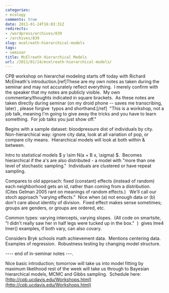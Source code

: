 ```yaml
---
categories:
- ecology
comments: true
date: 2011-01-24T16:03:31Z
redirects:
- /wordpress/archives/839
- /archives/839
slug: mcelreath-hierarchical-models
tags:
- seminar
title: McElreath Hierarchical Models
url: /2011/01/24/mcelreath-hierarchical-models/
---
```


CPB workshop on hierarchal modeling starts off today with Richard McElreath's introduction.[ref]These are my own notes as taken during the seminar and may not   accurately reflect everything.  I merely confirm with the speaker that   my notes are publicly visible.  My own commentary/thoughts indicated in   square brackets.  As these notes are taken directly during seminar (on my droid phone -- saves me transcribing, later) , please forgive  typos and shorthand.[/ref]  "This is a workshop, not a job talk, meaning I'm going to give away the tricks and you have to learn something.  For job talks you just show off."

Begins with a sample dataset: bloodpressure dist of individuals by city.  Non-hierarchical way: ignore city data, look at all variation of pop, or compare city means.  Hierarchical models will look at both within & between.

Intro to statistical models $ y \sim N(a + B x, \sigma) $.  Becomes hierarchical if the a's are also distributed - a model with "more than one level of stochastic sampling."  Individuals are clustered or have repeat sampling.

Compares to old approach: fixed (constant) effects (instead of random) each neighborhood gets an id, rather than coming from a distribution.  (Cites Gelman 2005 rant on meanings of random effects.)   We'll call our stoch approach "varying effects."  Nice when (a) not enough data or (b) don't care about identity of division.  Fixed effect makes sense sometimes; groups are genders, or groups are ordered, etc.

Common types: varying intercepts, varying slopes.  (All code on smartsite, "I didn't really saw her in half legs were tucked up in the box."  )  gives lme4 lmer() examples, if both vary, can also covary.

Considers Bryk schools math achievement data.  Mentions centering data.  Examples of regression.  Robustness testing by changing model structure.

---- end of in-seminar notes ---.

Nice basic introduction; tomorrow will take us into model fitting by maximum likelihood rest of the week will take us through to Bayesian hierarchical models, MCMC and Gibbs sampling.  Schedule here: [http://cpb.ucdavis.edu/Workshops.html](http://cpb.ucdavis.edu/Workshops.html)

